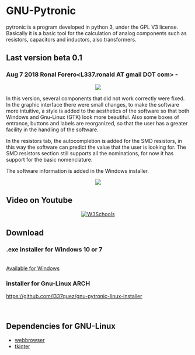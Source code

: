# GNU-Pytronic
pytronic is a program developed in python 3, under the GPL V3 license. Basically it is a basic tool for the calculation of analog components such as resistors, capacitors and inductors, also transformers.

## Last version beta 0.1
### Aug 7 2018 Ronal Forero<L337.ronald AT gmail DOT com> -
<p align="center"><img src="https://raw.githubusercontent.com/l337quez/GNU-Pytronic/master/other%20Sources/versiones/V%200.1.png"></p>  

<p>In this version, several components that did not work correctly were fixed. In the graphic interface there were small changes, to make the software more intuitive, a style is added to the aesthetics of the software so that both Windows and Gnu-Linux (GTK) look more beautiful. Also some boxes of entrance, buttons and labels are reorganized, so that the user has a greater facility in the handling of the software.</p>

<p>In the resistors tab, the autocompletion is added for the SMD resistors, in this way the software can predict the value that the user is looking for. The SMD resistors section still supports all the nominations, for now it has support for the basic nomenclature.</p>

<p>The software information is added in the Windows installer.
</p>


<p align="center"><img src="https://raw.githubusercontent.com/l337quez/GNU-Pytronic/master/other%20Sources/versiones/V%200.1_autocompletado.png"></p>  


## Video on Youtube
<div align="center">
<a href="https://www.youtube.com/watch?v=O8oAY8fAlwg" target="_blank">
<img border="0" alt="W3Schools" src="https://github.com/l337quez/GNU-Pytronic/blob/master/other%20Sources/youtube/beta0.1.png?raw=true">
</a>
</div>


## Download 
### .exe installer for Windows 10 or 7
<br>
<a href="https://github.com/l337quez/GNU-Pytronic/raw/master/windows%20installer/beta%200.1/GNU%20Pytronic%20V-Beta0.1.exe">Available for Windows</a>

### installer for Gnu-Linux ARCH
https://github.com/l337quez/gnu-pytronic-linux-installer

<br>

## Dependencies for GNU-Linux
- <a href="https://docs.python.org/3.1/library/webbrowser.html">webbrowser</a>
- <a href="https://wiki.python.org/moin/TkInter">tkinter</a>
